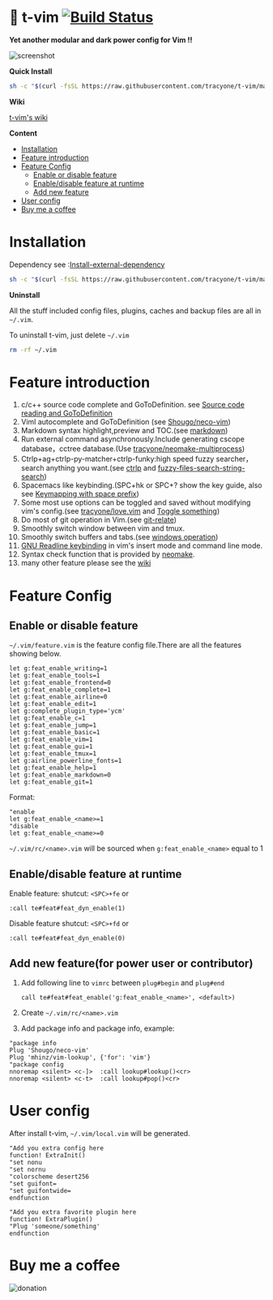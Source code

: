 # 🍎 t-vim [![Build Status](https://travis-ci.org/tracyone/t-vim.svg?branch=master)](https://travis-ci.org/tracyone/t-vim)

**Yet another modular and dark power config for Vim !!**

![screenshot](https://cloud.githubusercontent.com/assets/4246425/25069673/b7e5b906-22ba-11e7-95e9-21380cff710c.png)

**Quick Install**

```bash
sh -c "$(curl -fsSL https://raw.githubusercontent.com/tracyone/t-vim/master/install.sh)"
```


**Wiki**

[t-vim's wiki](https://github.com/tracyone/t-vim/wiki)

**Content**

* [Installation](#installation)
* [Feature introduction](#feature-introduction)
* [Feature Config](#feature-config)
    * [Enable or disable feature](#enable-or-disable-feature)
    * [Enable/disable feature at runtime](#enabledisable-feature-at-runtime)
    * [Add new feature](#add-new-feature)
* [User config](#user-config)
* [Buy me a coffee](#buy-me-a-coffee)

#  Installation

Dependency see :[Install-external-dependency](https://github.com/tracyone/t-vim/wiki/Install-external-dependency)

```bash
sh -c "$(curl -fsSL https://raw.githubusercontent.com/tracyone/t-vim/master/install.sh)"
```

**Uninstall**

All the stuff included config files, plugins, caches and  backup files are all in `~/.vim`.

To uninstall t-vim, just delete `~/.vim`

```bash
rm -rf ~/.vim
```

# Feature introduction

1. c/c++ source code complete and GoToDefinition. see [Source code reading and GoToDefinition](https://github.com/tracyone/t-vim/wiki/Keymapping#source-code-reading-and-gotodefinition)
3. Viml autocomplete and GoToDefinition (see [Shougo/neco-vim](https://github.cim/Shougo/neco-vim))
4. Markdown syntax highlight,preview and TOC.(see [markdown](https://github.com/tracyone/t-vim/wiki/Keymapping#markdown))
5. Run external command asynchronously.Include generating cscope database，cctree database.(Use [tracyone/neomake-multiprocess](https://github.com/tracyone/neomake-multiprocess))
6. Ctrlp+ag+ctrlp-py-matcher+ctrlp-funky:high speed fuzzy searcher，search
   anything you want.(see [ctrlp](https://github.com/tracyone/t-vim/wiki/Keymapping#ctrlp) and [fuzzy-files-search-string-search](https://github.com/tracyone/t-vim/wiki/Keymapping#fuzzy-files-search--string-search))
7. Spacemacs like keybinding.(SPC+hk or SPC+? show the key guide, also see [Keymapping with space prefix](https://github.com/tracyone/t-vim/wiki/Keymapping#keymapping-with-space-prefix))
8. Some most use options can be toggled and saved without modifying vim's
   config.(see [tracyone/love.vim](https://github.com/tracyone/love.vim) and [Toggle something](https://github.com/tracyone/t-vim/wiki/Keymapping#toggle-something))
9. Do most of git operation in Vim.(see [git-relate](https://github.com/tracyone/t-vim/wiki/Keymapping#git-relate))
10. Smoothly switch window between vim and tmux.
11. Smoothly switch buffers and tabs.(see [windows operation](https://github.com/tracyone/t-vim/wiki/Keymapping#windows-operatting))
12. [GNU Readline keybinding](https://cnswww.cns.cwru.edu/php/chet/readline/readline.html) in vim's insert mode and command line mode.
13. Syntax check function that is provided by [neomake](https://github.com/neomake/neomake).
14. many other feature please see the [wiki](https://github.com/tracyone/t-vim/wiki)


# Feature Config

## Enable or disable feature

`~/.vim/feature.vim` is the feature config file.There are all the features showing below.

```vim
let g:feat_enable_writing=1
let g:feat_enable_tools=1
let g:feat_enable_frontend=0
let g:feat_enable_complete=1
let g:feat_enable_airline=0
let g:feat_enable_edit=1
let g:complete_plugin_type='ycm'
let g:feat_enable_c=1
let g:feat_enable_jump=1
let g:feat_enable_basic=1
let g:feat_enable_vim=1
let g:feat_enable_gui=1
let g:feat_enable_tmux=1
let g:airline_powerline_fonts=1
let g:feat_enable_help=1
let g:feat_enable_markdown=0
let g:feat_enable_git=1
```


Format:

```vim
"enable 
let g:feat_enable_<name>=1
"disable
let g:feat_enable_<name>=0
```

`~/.vim/rc/<name>.vim` will be sourced when `g:feat_enable_<name>` equal to 1


## Enable/disable feature at runtime

Enable feature: shutcut: `<SPC>+fe` or

```vim
:call te#feat#feat_dyn_enable(1)
```

Disable feature shutcut: `<SPC>+fd` or

```vim
:call te#feat#feat_dyn_enable(0)
```


## Add new feature(for power user or contributor)

1. Add following line to `vimrc` between `plug#begin` and `plug#end`

    ```vim
    call te#feat#feat_enable('g:feat_enable_<name>', <default>)
    ```

2. Create  `~/.vim/rc/<name>.vim`

3. Add package info and package info, example:

```vim
"package info
Plug 'Shougo/neco-vim'
Plug 'mhinz/vim-lookup', {'for': 'vim'}
"package config
nnoremap <silent> <c-]>  :call lookup#lookup()<cr>
nnoremap <silent> <c-t>  :call lookup#pop()<cr>
```

# User config

After install t-vim, `~/.vim/local.vim` will be generated.

```vim
"Add you extra config here
function! ExtraInit()
"set nonu
"set nornu
"colorscheme desert256
"set guifont=
"set guifontwide=
endfunction

"Add you extra favorite plugin here
function! ExtraPlugin()
"Plug 'someone/something'
endfunction

```

# Buy me a coffee

![donation](https://cloud.githubusercontent.com/assets/4246425/24827592/553bc732-1c7f-11e7-8207-284cccbc2e5c.jpg)

